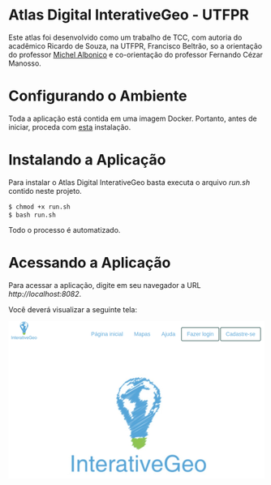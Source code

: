 # Atlas Digital InterativeGeo - UTFPR

Este atlas foi desenvolvido como um trabalho de TCC, com autoria do acadêmico Ricardo de Souza, na UTFPR, Francisco Beltrão, so a orientação do professor [Michel Albonico](https://michelalbonico.github.io/) e co-orientação do professor Fernando Cézar Manosso.

# Configurando o Ambiente

Toda a aplicação está contida em uma imagem Docker. Portanto, antes de iniciar, proceda com [esta](https://docs.docker.com/engine/install/ubuntu/) instalação.

# Instalando a Aplicação

Para instalar o Atlas Digital InterativeGeo basta executa o arquivo <i>run.sh</i> contido neste projeto.

```
$ chmod +x run.sh
$ bash run.sh
```

Todo o processo é automatizado.

# Acessando a Aplicação

Para acessar a aplicação, digite em seu navegador a URL <i>http://localhost:8082</i>.

Você deverá visualizar a seguinte tela:

<img src="./tela.png">
